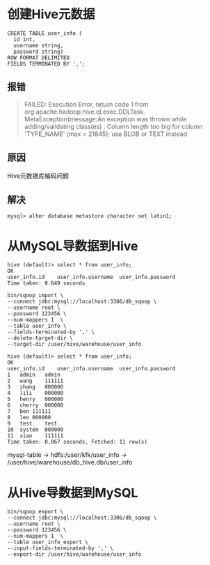 # 创建Hive元数据
```
CREATE TABLE user_info (
  id int,
  username string,
  password string)
ROW FORMAT DELIMITED
FIELDS TERMINATED BY ',';
```
## 报错
>FAILED: Execution Error, return code 1 from org.apache.hadoop.hive.ql.exec.DDLTask. 
>MetaException(message:An exception was thrown while adding/validating class(es) : 
>Column length too big for column 'TYPE_NAME' (max = 21845); use BLOB or TEXT instead
## 原因
Hive元数据库编码问题
## 解决
```
mysql> alter database metastore character set latin1;
```
# 从MySQL导数据到Hive
```
hive (default)> select * from user_info;
OK
user_info.id	user_info.username	user_info.password
Time taken: 0.649 seconds

bin/sqoop import \
--connect jdbc:mysql://localhost:3306/db_sqoop \
--username root \
--password 123456 \
--num-mappers 1  \
--table user_info \
--fields-terminated-by ',' \
--delete-target-dir \
--target-dir /user/hive/warehouse/user_info

hive (default)> select * from user_info;
OK
user_info.id	user_info.username	user_info.password
1	admin	admin
2	wang	111111
3	zhang	000000
4	lili	000000
5	henry	000000
6	cherry	000000
7	ben	111111
8	leo	000000
9	test	test
10	system	000000
11	xiao	111111
Time taken: 0.067 seconds, Fetched: 11 row(s)
```
mysql-table   ->  hdfs:/user/kfk/user_info  -> /user/hive/warehouse/db_hive.db/user_info
# 从Hive导数据到MySQL
```
bin/sqoop export \
--connect jdbc:mysql://localhost:3306/db_sqoop \
--username root \
--password 123456 \
--num-mappers 1  \
--table user_info_export \
--input-fields-terminated-by ',' \
--export-dir /user/hive/warehouse/user_info
```